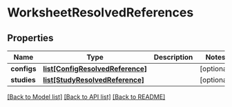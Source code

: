 # WorksheetResolvedReferences

## Properties
Name | Type | Description | Notes
------------ | ------------- | ------------- | -------------
**configs** | [**list[ConfigResolvedReference]**](ConfigResolvedReference.md) |  | [optional] 
**studies** | [**list[StudyResolvedReference]**](StudyResolvedReference.md) |  | [optional] 

[[Back to Model list]](../README.md#documentation-for-models) [[Back to API list]](../README.md#documentation-for-api-endpoints) [[Back to README]](../README.md)


